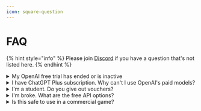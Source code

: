 ```yaml
---
icon: square-question
---
```


# FAQ

{% hint style="info" %}
Please join [Discord](https://discord.gg/hgajxPpJYf) if you have a question that's not listed here.
{% endhint %}

<details>

<summary>My OpenAI free trial has ended or is inactive</summary>

There are lots of other ways to continue using AI Dev Kit. For free, if you want.

* **Upgrade to a paid OpenAI API account** – This is the most straightforward and affordable option. Most users spend less than $1 per month when actively using AI Dev Kit.

- **Try free alternatives like Google Gemini or OpenRouter** – Both Google and OpenRouter offers access to several free models that work seamlessly with AI Dev Kit. It's a great option if you're looking to continue development without spending anything.
- **If you're looking for a local, cost-free option, AI Dev Kit also supports Ollama as an AI backend.** Ollama runs models directly on your device (or your own server), eliminating the need for API keys or internet access.

* **Create a new OpenAI account** – If you have access to an additional phone number, you may create a new OpenAI account to receive a new free trial API key.

</details>

<details>

<summary>I have ChatGPT Plus subscription. Why can't I use OpenAI's paid models?</summary>

**Subscribing to ChatGPT Plus doesn't give you API access — it's only for using ChatGPT on the web.**\
If you're planning to use ChatGPT inside Unity or any other app, you'll need to set up **API billing** by enabling the "Pay-as-you-go" option in your OpenAI account.

</details>

<details>

<summary>I'm a student. Do you give out vouchers?</summary>

I appreciate your interest in **AI Dev Kit**! However, I currently give out vouchers **only to YouTubers, streamers, or influencers** who can help promote the asset publicly.

{% hint style="info" %}
This is because each voucher is limited and meant for marketing purposes.\
If you have an audience and would like to showcase the asset in a video or post, feel free to reach out and share your content!
{% endhint %}

</details>

<details>

<summary>I'm broke. What are the free API options?</summary>

No worries — you can still use **AI Dev Kit** without spending a dime. Here are several zero-cost options that work seamlessly:

* **Run models locally with Ollama**\
  Ollama lets you run powerful open-source models like LLaMA 3 directly on your machine, with **no API key or internet required**. It’s fully supported as a local backend in AI Dev Kit.\
  [Start settings up Ollama here. ](../quick-start/self-hosting-with-ollama.md)

- **Use Google Gemini's free tier**\
  Google Cloud offers a monthly free quota for Gemini models.\
  Simply sign up for a Google Cloud account, generate an API key, and you’re good to go.\
  [Get Google's free API key here.](../platform-api/google-gemini/)
- **Try OpenRouter’s free models**\
  **OpenRouter** aggregates access to various models — some of which are free to use without authentication. You can easily distinguish which models are free using [AI Dev Kit Model Library.](broken-reference)\
  [Get OpenRouter's free API key here.](../quick-start/api-key-setup/openrouter.md)

</details>

<details>

<summary>Is this safe to use in a commercial game?</summary>

Yes — as long as you follow the licensing terms of each AI provider.\
Most major providers (OpenAI, Google, ElevenLabs) allow their APIs to be used in commercial products, including games.

However, always check for:

* **Attribution requirements**

- **Content usage limits (e.g. for generated voices or images)**

* **Prohibited use cases (e.g. misinformation, impersonation)**

Refer to each provider’s Terms of Use to ensure full compliance.

</details>

